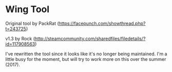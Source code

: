 # Wing Tool
Original tool by PackRat (https://facepunch.com/showthread.php?t=243725)

v1.3 by Rock (http://steamcommunity.com/sharedfiles/filedetails/?id=117908563)

I've rewritten the tool since it looks like it's no longer being maintained. I'm a little busy for the moment, but will try to work more on this over the summer (2017).
